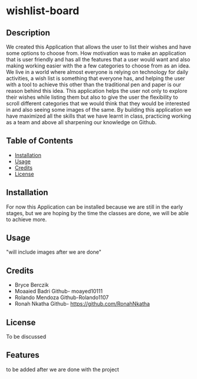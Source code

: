# wishlist-board

## Description
We created this Application that allows the user to list their wishes and have some options to choose from.
How motivation was to make an application that is user friendly and has all the features that a user would want and also making working easier with the a few categories to choose from as an idea.
We live in a world where almost everyone is relying on technology for daily activities, a wish list is something that everyone has, and helping the user with a tool to achieve this other than the traditional pen and paper is our reason behind this idea.
This application helps the user not only to explore their wishes while listing them but also to give the user the flexibility to scroll different categories that we would think that they would be interested in and also seeing some images of the same.
By building this application we have maximized all the skills that we have learnt in class, practicing working as a team and above all sharpening our knowledge on Github.
## Table of Contents
- [Installation](#Installation)
- [Usage](#Usage)
- [Credits](#credits)
- [License](#license)
## Installation
For now this Application can be installed because we are still in the early stages, but we are hoping by the time the classes are done, we will be able to achieve more.
## Usage
"will include images after we are done"
## Credits
- Bryce Berczik
- Moaaied Badri Github- moayed10111
- Rolando Mendoza Github-Rolando1107
- Ronah Nkatha Github- https://github.com/RonahNkatha
## License
To be discussed
## Features
to be added after we are done with the project